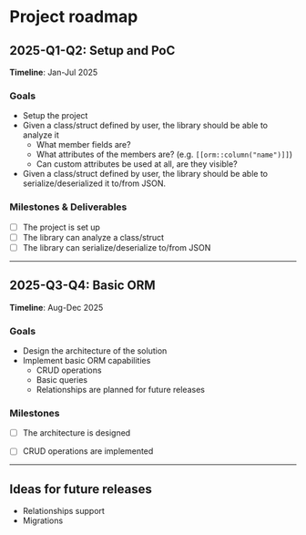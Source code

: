 # Project roadmap

## 2025-Q1-Q2: Setup and PoC

**Timeline**: Jan-Jul 2025

### Goals

- Setup the project
- Given a class/struct defined by user, the library should be able to analyze it
  - What member fields are?
  - What attributes of the members are? (e.g. `[[orm::column("name")]]`)
  - Can custom attributes be used at all, are they visible?
- Given a class/struct defined by user, the library should be able to serialize/deserialized it to/from JSON.


### Milestones & Deliverables

- [ ] The project is set up
- [ ] The library can analyze a class/struct
- [ ] The library can serialize/deserialize to/from JSON

---

## 2025-Q3-Q4: Basic ORM

**Timeline**: Aug-Dec 2025

### Goals
- Design the architecture of the solution
- Implement basic ORM capabilities
  - CRUD operations
  - Basic queries
  - Relationships are planned for future releases

### Milestones
- [ ] The architecture is designed
- [ ] CRUD operations are implemented


---

## Ideas for future releases
- Relationships support
- Migrations
